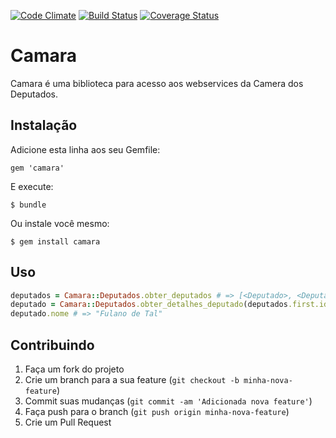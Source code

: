 [![Code Climate](https://codeclimate.com/github/dimascyriaco/camara/badges/gpa.svg)](https://codeclimate.com/github/dimascyriaco/camara)
[![Build Status](https://travis-ci.org/dimascyriaco/camara.svg?branch=master)](https://travis-ci.org/dimascyriaco/camara)
[![Coverage Status](https://coveralls.io/repos/dimascyriaco/camara/badge.png?branch=master)](https://coveralls.io/r/dimascyriaco/camara?branch=master)

# Camara

Camara é uma biblioteca para acesso aos webservices da Camera dos Deputados.

## Instalação

Adicione esta linha aos seu Gemfile:

    gem 'camara'

E execute:

    $ bundle

Ou instale você mesmo:

    $ gem install camara

## Uso

```ruby
deputados = Camara::Deputados.obter_deputados # => [<Deputado>, <Deputado>, ...]
deputado = Camara::Deputados.obter_detalhes_deputado(deputados.first.id) # => <Deputado>
deputado.nome # => "Fulano de Tal"
```

## Contribuindo

1. Faça um fork do projeto
2. Crie um branch para a sua feature (`git checkout -b minha-nova-feature`)
3. Commit suas mudanças (`git commit -am 'Adicionada nova feature'`)
4. Faça push para o branch (`git push origin minha-nova-feature`)
5. Crie um Pull Request
